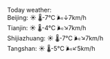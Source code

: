 Today weather:  
Beijing: ☀️   🌡️-7°C 🌬️↓7km/h  
Tianjin: ☀️   🌡️-4°C 🌬️↘7km/h  
Shijiazhuang: ☀️   🌡️-7°C 🌬️↘7km/h  
Tangshan: ☀️   🌡️-5°C 🌬️↙5km/h  

